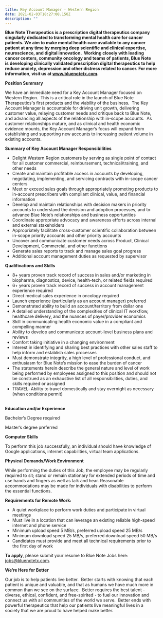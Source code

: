 ```yaml
---
title: Key Account Manager - Western Region
date: 2021-02-03T18:27:08.150Z
description: ""
---
```

**Blue Note Therapeutics is a prescription digital therapeutics company singularly dedicated to transforming mental health care for cancer patients. We aim to make mental health care available to any cancer patient at any time by merging deep scientific and clinical expertise, neuroscience, and digital innovation.  Working closely with leading cancer centers, community oncology and teams of patients, Blue Note is developing clinically validated prescription digital therapeutics to help reduce anxiety, depression and other distress related to cancer. For more information, visit us at www.bluenotetx.com.**

**Position Summary** 

We have an immediate need for a Key Account Manager focused on Western Region.  This is a critical role in the launch of Blue Note Therapeutics's first products and the viability of the business.  The Key Account Manager is accountable for driving unit growth, delivering customer value, relaying customer needs and critique back to Blue Note, and advancing all aspects of the relationship with in-scope accounts.  As customer relationships mature, and as clinical and health economic evidence mounts, the Key Account Manager’s focus will expand from establishing and supporting new accounts to increasing patient volume in existing accounts.

**Summary of Key Account Manager Responsibilities**

* Delight Western Region customers by serving as single point of contact for all customer commercial, reimbursement, technical/training, and other needs
* Create and maintain profitable access in accounts by developing, negotiating, implementing, and servicing contracts with in-scope cancer centers
* Meet or exceed sales goals through appropriately promoting products to in-account prescribers with compliant clinical, value, and financial information
* Develop and maintain relationships with decision makers in priority accounts to understand the decision and adoption processes, and to advance Blue Note’s relationships and business opportunities
* Coordinate appropriate advocacy and awareness efforts across internal and external stakeholders
* Appropriately facilitate cross-customer scientific collaboration between in-scope priority accounts and other priority accounts
* Uncover and communicate customer needs across Product, Clinical Development, Commercial, and other functions
* Generate sales reports to track and manage sales goal progress
* Additional account management duties as requested by supervisor

**Qualifications and Skills**

* 8+ years proven track record of success in sales and/or marketing in biopharma, diagnostics, device, health-tech, or related fields required
* 6+ years proven track record of success in account management experience required
* Direct medical sales experience in oncology required
* Launch experience (particularly as an account manager) preferred
* Demonstrated ability to build an account/territory from dollar one
* A detailed understanding of the complexities of clinical IT workflow, healthcare delivery, and the nuances of payer/provider economics
* Skill in communicating health economic value in a compliant and compelling manner
* Ability to develop and communicate account-level business plans and reviews
* Comfort taking initiative in a changing environment
* Interest in identifying and sharing best practices with other sales staff to help inform and establish sales processes   
* Must demonstrate integrity, a high level of professional conduct, and enthusiasm for Blue Note’s mission to ease the burden of cancer
* The statements herein describe the general nature and level of work being performed by employees assigned to this position and should not be construed as an exhaustive list of all responsibilities, duties, and skills required or assigned
* TRAVEL: Ability to travel domestically and stay overnight as necessary (when conditions permit)

**\
Education and/or Experience** 

Bachelor’s Degree required

Master’s degree preferred

**Computer Skills**                   

To perform this job successfully, an individual should have knowledge of Google applications, internet capabilities, virtual team applications.  

**Physical Demands/Work Environment**

While performing the duties of this Job, the employee may be regularly required to sit; stand or remain stationary for extended periods of time and use hands and fingers as well as talk and hear. Reasonable accommodations may be made for individuals with disabilities to perform the essential functions.

**Requirements for Remote Work:**

* A quiet workplace to perform work duties and participate in virtual meetings  
* Must live in a location that can leverage an existing reliable high-speed internet and phone service
* Minimum upload speed 5 MB/s, preferred upload speed 25 MB/s
* Minimum download speed 25 MB/s, preferred download speed 50 MB/s
* Candidates must provide and meet all technical requirements prior to the first day of work

**To apply**, please submit your resume to Blue Note Jobs here: [jobs@bluenotetx.com](mailto:jobs@bluenotetx.com).

**We’re Here for Better**

Our job is to help patients live better.  Better starts with knowing that each patient is unique and valuable, and that as humans we have much more in common than we see on the surface.  Better requires the best talent - diverse, ethical, confident, and free-spirited - to fuel our innovation and connect us with all communities of the world we serve.  Better ends with powerful therapeutics that help our patients live meaningful lives in a society that we are proud to have helped make better.